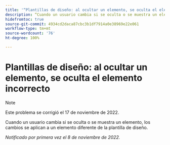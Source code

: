 ```yaml
---
title: '“Plantillas de diseño: al ocultar un elemento, se oculta el elemento incorrecto”'
description: “Cuando un usuario cambia si se oculta o se muestra un elemento, los cambios se aplican a un elemento diferente de la plantilla de diseño.”
hidefromtoc: true
source-git-commit: 4934cd2daca87cbc3b1df7914a0e38969e22e061
workflow-type: tm+mt
source-wordcount: '76'
ht-degree: 100%

---
```



# Plantillas de diseño: al ocultar un elemento, se oculta el elemento incorrecto

>[!NOTE]
>
>Este problema se corrigió el 17 de noviembre de 2022.

Cuando un usuario cambia si se oculta o se muestra un elemento, los cambios se aplican a un elemento diferente de la plantilla de diseño.

_Notificado por primera vez el 8 de noviembre de 2022._


